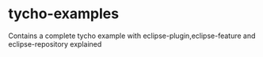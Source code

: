 # tycho-examples
Contains a complete tycho example with eclipse-plugin,eclipse-feature and eclipse-repository explained
